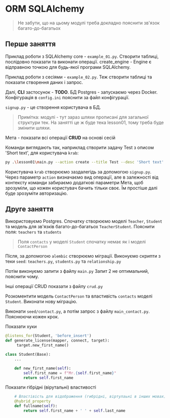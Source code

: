 # ORM SQLAlchemy

> Не забути, що на цьому модулі треба докладно пояснити зв'язок багато-до-багатьох


## Перше заняття

Приклад роботи з SQLAlchemy core - `example_01.py`. Створити таблиці, послідовно показати та виконати операції.
create_engine - Engine є відправною точкою для будь-якої програми SQLAlchemy.

Приклад роботи з сесіями - `example_02.py`. Теж створити таблиці та показати створення даних і запрос.

Далі, **CLI** застосунок - **TODO**. БД Postgres - запускаємо через Docker. Конфігурація в `config.ini` пояснити за
файл конфігурації.

`signup.py` - це створення користувача в БД.

> Примітка: модулі - тут зараз шляхи прописані для загальної структури тек. На занятті це ж буде тека lesson01, тому
> треба буде змінити шляхи.


Мета - показати всі операції **CRUD** на основі сесій

Команди виглядають так, наприклад створити задачу Test з описом 'Short text', для користувача `krab`:

```bash
py .\lesson01\main.py --action create --title Test --desc 'Short text' --login krab
```

Користувача `krab` створюємо заздалегідь за допомогою `signup.py`. Через параметр `action` визначаємо вид операції, але
в залежності від контексту команди забираємо додаткові параметри
Мета, щоб зрозуміли, що кожен користувач бачить тільки своє. Їм простіше далі буде зрозуміти авторизацію.

## Друге заняття

Використовуємо Postgres.
Спочатку створюємо моделі `Teacher`, `Student` та модель для зв'язків багато-до-багатьох `TeacherStudent`.
Пояснити поля: `teachers` та `students`

> Поля `contacts` у моделі `Student` спочатку немає як і моделі `ContactPerson`

Після, за допомогою `alembic` створюємо міграції. Виконуємо скрипти з теки `seed`: `teachers.py`, `students.py` та
`relationship.py`

Потім виконуємо запити з файлу `main.py`
Запит 2 не оптимальний, пояснити чому.

Інші операції CRUD показати з файлу `crud.py`

Розкоментити модель `ContactPerson` та властивість `contacts` моделі `Student`. Виконати нову міграцію.

Виконати `seed/contact.py`, а потім запрос з файлу `main_contact.py`. Пояснюючи кожен крок.

Показати хуки

```python
@listens_for(Student, 'before_insert')
def generate_license(mapper, connect, target):
     target.new_first_name()
```

```python
class Student(Base):
	...

    def new_first_name(self):
        self.first_name = f"Mr.{self.first_name}"
        return self.first_name
```

Показати гібрідні (вірутальні) властивості

```python
    # Властівість для відображення (гибрідні, віртулаьні в інших мовах)
    @hybrid_property
    def fullname(self):
        return self.first_name + ' ' + self.last_name
```